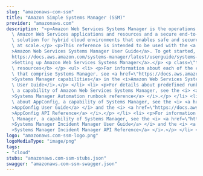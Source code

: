 ```yaml
---
slug: "amazonaws-com-ssm"
title: "Amazon Simple Systems Manager (SSM)"
provider: "amazonaws.com"
description: "<p>Amazon Web Services Systems Manager is the operations hub for your\
  \ Amazon Web Services applications and resources and a secure end-to-end management\
  \ solution for hybrid cloud environments that enables safe and secure operations\
  \ at scale.</p> <p>This reference is intended to be used with the <a href=\"https://docs.aws.amazon.com/systems-manager/latest/userguide/\"\
  >Amazon Web Services Systems Manager User Guide</a>. To get started, see <a href=\"\
  https://docs.aws.amazon.com/systems-manager/latest/userguide/systems-manager-setting-up.html\"\
  >Setting up Amazon Web Services Systems Manager</a>.</p> <p class=\"title\"> <b>Related\
  \ resources</b> </p> <ul> <li> <p>For information about each of the capabilities\
  \ that comprise Systems Manager, see <a href=\"https://docs.aws.amazon.com/systems-manager-automation-runbooks/latest/userguide/what-is-systems-manager.html#systems-manager-capabilities\"\
  >Systems Manager capabilities</a> in the <i>Amazon Web Services Systems Manager\
  \ User Guide</i>.</p> </li> <li> <p>For details about predefined runbooks for Automation,\
  \ a capability of Amazon Web Services Systems Manager, see the <i> <a href=\"https://docs.aws.amazon.com/systems-manager-automation-runbooks/latest/userguide/automation-runbook-reference.html\"\
  >Systems Manager Automation runbook reference</a> </i>.</p> </li> <li> <p>For information\
  \ about AppConfig, a capability of Systems Manager, see the <i> <a href=\"https://docs.aws.amazon.com/appconfig/latest/userguide/\"\
  >AppConfig User Guide</a> </i> and the <i> <a href=\"https://docs.aws.amazon.com/appconfig/2019-10-09/APIReference/\"\
  >AppConfig API Reference</a> </i>.</p> </li> <li> <p>For information about Incident\
  \ Manager, a capability of Systems Manager, see the <i> <a href=\"https://docs.aws.amazon.com/incident-manager/latest/userguide/\"\
  >Systems Manager Incident Manager User Guide</a> </i> and the <i> <a href=\"https://docs.aws.amazon.com/incident-manager/latest/APIReference/\"\
  >Systems Manager Incident Manager API Reference</a> </i>.</p> </li> </ul>"
logo: "amazonaws.com-ssm-logo.png"
logoMediaType: "image/png"
tags:
- "cloud"
stubs: "amazonaws.com-ssm-stubs.json"
swagger: "amazonaws.com-ssm-swagger.json"
---
```

